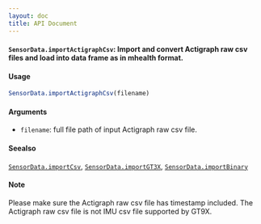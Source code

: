 ```yaml
---
layout: doc
title: API Document
---
```


#### `SensorData.importActigraphCsv`: Import and convert Actigraph raw csv files and load into data frame as in mhealth format. ####

#### Usage ####

```r
SensorData.importActigraphCsv(filename)
```

#### Arguments ####

* `filename`: full file path of input Actigraph raw csv file.


#### Seealso ####


 [`SensorData.importCsv`](SensorData.importCsv.html), [`SensorData.importGT3X`](SensorData.importGT3X.html), [`SensorData.importBinary`](SensorData.importBinary.html)


#### Note ####


 Please make sure the Actigraph raw csv file has timestamp included. The Actigraph raw csv file is not IMU csv file supported by GT9X.


